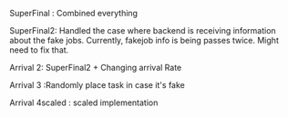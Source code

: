 SuperFinal : Combined everything

SuperFinal2: Handled the case where backend is receiving information about the fake jobs. Currently, fakejob info is being passes twice. 
Might need to fix that.

Arrival 2: SuperFinal2 + Changing arrival Rate

Arrival 3 :Randomly place task in case it's fake

Arrival 4scaled : scaled implementation
